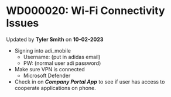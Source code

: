 # WD000020: Wi-Fi Connectivity Issues
Updated by **Tyler Smith** on **10-02-2023**

- Signing into adi_mobile
    - Username: (put in adidas email)
    - PW: (normal user adi password)
- Make sure VPN is connected
    - Microsoft Defender
- Check in on ***Company Portal App*** to see if user has access to cooperate applications on phone.
